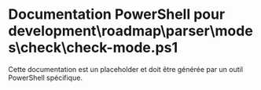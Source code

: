 # Documentation PowerShell pour development\roadmap\parser\modes\check\check-mode.ps1

Cette documentation est un placeholder et doit être générée par un outil PowerShell spécifique.
